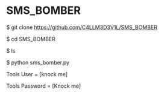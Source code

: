 # SMS_BOMBER

$ git clone https://github.com/C4LLM3D3V1L/SMS_BOMBER

$ cd SMS_BOMBER

$ ls

$ python sms_bomber.py



Tools User = [knock me]

Tools Password = [Knock me]
